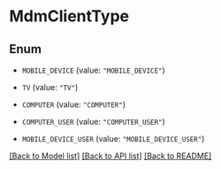 # MdmClientType

## Enum


* `MOBILE_DEVICE` (value: `"MOBILE_DEVICE"`)

* `TV` (value: `"TV"`)

* `COMPUTER` (value: `"COMPUTER"`)

* `COMPUTER_USER` (value: `"COMPUTER_USER"`)

* `MOBILE_DEVICE_USER` (value: `"MOBILE_DEVICE_USER"`)


[[Back to Model list]](../README.md#documentation-for-models) [[Back to API list]](../README.md#documentation-for-api-endpoints) [[Back to README]](../README.md)


